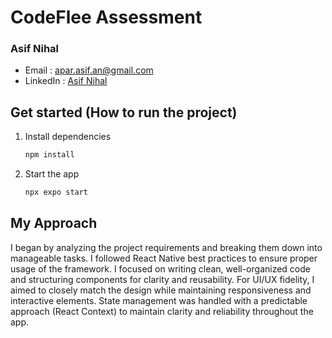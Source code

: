 # CodeFlee Assessment

### Asif Nihal

- Email : [apar.asif.an@gmail.com](mailto:apar.asif.an@gmail.com)
- LinkedIn : [Asif Nihal](https://www.linkedin.com/in/asif-nihal/)

## Get started (How to run the project)

1. Install dependencies

   ```bash
   npm install
   ```

2. Start the app

   ```bash
   npx expo start
   ```

## My Approach

I began by analyzing the project requirements and breaking them down into manageable tasks. I followed React Native best practices to ensure proper usage of the framework. I focused on writing clean, well-organized code and structuring components for clarity and reusability. For UI/UX fidelity, I aimed to closely match the design while maintaining responsiveness and interactive elements. State management was handled with a predictable approach (React Context) to maintain clarity and reliability throughout the app.
